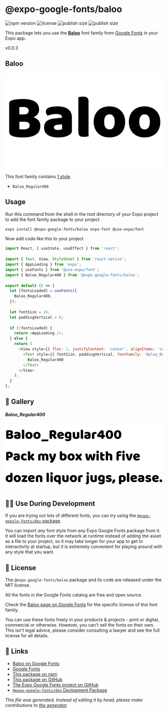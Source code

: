 # @expo-google-fonts/baloo

![npm version](https://flat.badgen.net/npm/v/@expo-google-fonts/baloo)
![license](https://flat.badgen.net/github/license/expo/google-fonts)
![publish size](https://flat.badgen.net/packagephobia/install/@expo-google-fonts/baloo)
![publish size](https://flat.badgen.net/packagephobia/publish/@expo-google-fonts/baloo)

This package lets you use the [**Baloo**](https://fonts.google.com/specimen/Baloo) font family from [Google Fonts](https://fonts.google.com/) in your Expo app.

v0.0.3

## Baloo

![Baloo](./font-family.png)

This font family contains [1 style](#gallery).

- `Baloo_Regular400`

## Usage

Run this command from the shell in the root directory of your Expo project to add the font family package to your project
```sh
expo install @expo-google-fonts/baloo expo-font @use-expo/font
```

Now add code like this to your project
```js
import React, { useState, useEffect } from 'react';

import { Text, View, StyleSheet } from 'react-native';
import { AppLoading } from 'expo';
import { useFonts } from '@use-expo/font';
import { Baloo_Regular400 } from '@expo-google-fonts/baloo';

export default () => {
  let [fontsLoaded] = useFonts({
    Baloo_Regular400,
  });

  let fontSize = 24;
  let paddingVertical = 6;

  if (!fontsLoaded) {
    return <AppLoading />;
  } else {
    return (
      <View style={{ flex: 1, justifyContent: 'center', alignItems: 'center' }}>
        <Text style={{ fontSize, paddingVertical, fontFamily: 'Baloo_Regular400' }}>
          Baloo_Regular400
        </Text>
      </View>
    );
  }
};

```

## 🔡 Gallery

##### Baloo_Regular400
![Baloo_Regular400](./2466b115f1d612b5be7c3c51aa118d952041ad4c9ebc6b790d3659c11ae3681d.ttf.png)


## 👩‍💻 Use During Development

If you are trying out lots of different fonts, you can try using the [`@expo-google-fonts/dev` package](https://github.com/expo/google-fonts/tree/master/font-packages/dev#readme).

You can import *any* font style from any Expo Google Fonts package from it. It will load the fonts
over the network at runtime instead of adding the asset as a file to your project, so it may take longer
for your app to get to interactivity at startup, but it is extremely convenient
for playing around with any style that you want.

## 📖 License

The `@expo-google-fonts/baloo` package and its code are released under the MIT license.

All the fonts in the Google Fonts catalog are free and open source.

Check the [Baloo page on Google Fonts](https://fonts.google.com/specimen/Baloo) for the specific license of this font family.

You can use these fonts freely in your products & projects - print or digital, commercial or otherwise. However, you can't sell the fonts on their own. This isn't legal advice, please consider consulting a lawyer and see the full license for all details.

## 🔗 Links

- [Baloo on Google Fonts](https://fonts.google.com/specimen/Baloo)
- [Google Fonts](https://fonts.google.com/)
- [This package on npm](https://www.npmjs.com/package/@expo-google-fonts/baloo)
- [This package on GitHub](https://github.com/expo/google-fonts/tree/master/font-packages/baloo)
- [The Expo Google Fonts project on GitHub](https://github.com/expo/google-fonts)
- [`@expo-google-fonts/dev` Devlopment Package](https://github.com/expo/google-fonts/tree/master/font-packages/dev)


*This file was generated. Instead of editing it by head, please make contributions to [the generator](https://github.com/expo/google-fonts/tree/master/packages/generator)*
